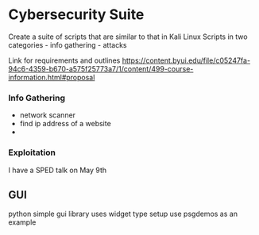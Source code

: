 
# Cybersecurity Suite

Create a suite of scripts that are similar to that in Kali Linux
Scripts in two categories 
    - info gathering
    - attacks

Link for requirements and outlines
https://content.byui.edu/file/c05247fa-94c6-4359-b670-a575f25773a7/1/content/499-course-information.html#proposal

### Info Gathering
- network scanner
- find ip address of a website
- 

### Exploitation


I have a SPED talk on May 9th

## GUI

python simple gui library
uses widget type setup
use psgdemos as an example
